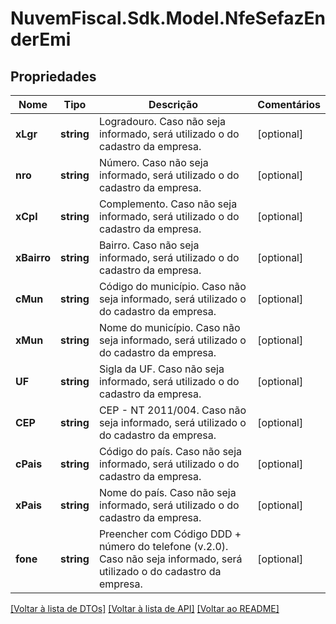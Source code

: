 # NuvemFiscal.Sdk.Model.NfeSefazEnderEmi

## Propriedades

Nome | Tipo | Descrição | Comentários
------------ | ------------- | ------------- | -------------
**xLgr** | **string** | Logradouro.  Caso não seja informado, será utilizado o do cadastro da empresa. | [optional] 
**nro** | **string** | Número.  Caso não seja informado, será utilizado o do cadastro da empresa. | [optional] 
**xCpl** | **string** | Complemento.  Caso não seja informado, será utilizado o do cadastro da empresa. | [optional] 
**xBairro** | **string** | Bairro.  Caso não seja informado, será utilizado o do cadastro da empresa. | [optional] 
**cMun** | **string** | Código do município.  Caso não seja informado, será utilizado o do cadastro da empresa. | [optional] 
**xMun** | **string** | Nome do município.  Caso não seja informado, será utilizado o do cadastro da empresa. | [optional] 
**UF** | **string** | Sigla da UF.  Caso não seja informado, será utilizado o do cadastro da empresa. | [optional] 
**CEP** | **string** | CEP - NT 2011/004.  Caso não seja informado, será utilizado o do cadastro da empresa. | [optional] 
**cPais** | **string** | Código do país.  Caso não seja informado, será utilizado o do cadastro da empresa. | [optional] 
**xPais** | **string** | Nome do país.  Caso não seja informado, será utilizado o do cadastro da empresa. | [optional] 
**fone** | **string** | Preencher com Código DDD + número do telefone (v.2.0).  Caso não seja informado, será utilizado o do cadastro da empresa. | [optional] 

[[Voltar à lista de DTOs]](../README.md#documentation-for-models) [[Voltar à lista de API]](../README.md#documentation-for-api-endpoints) [[Voltar ao README]](../README.md)

